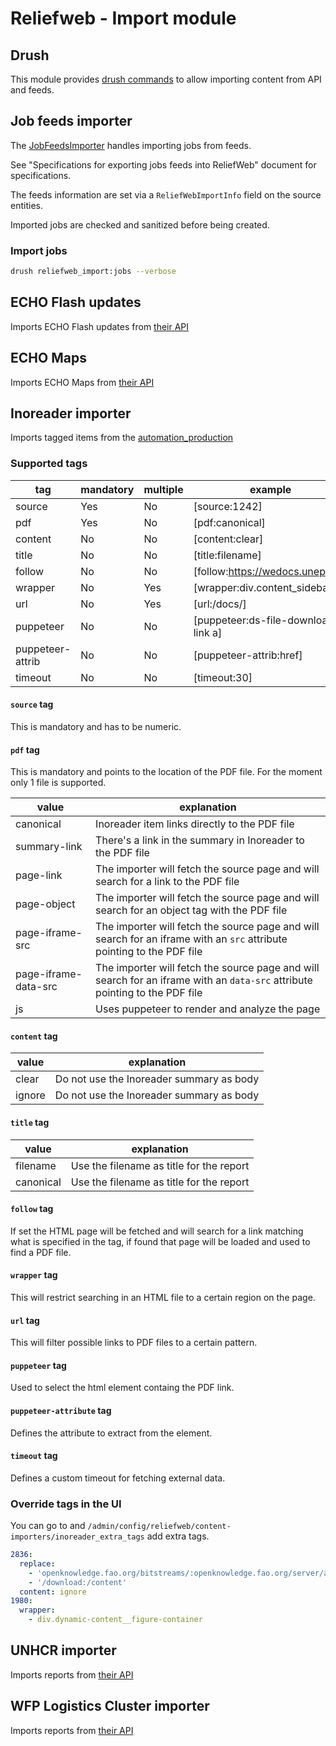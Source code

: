 Reliefweb - Import module
=========================

## Drush

This module provides [drush commands](src/Drush/Commands/ReliefWebImport.php) to allow importing content from API and feeds.

## Job feeds importer

The [JobFeedsImporter](src/Service/JobFeedsImporter.php) handles importing jobs from feeds.

See "Specifications for exporting jobs feeds into ReliefWeb" document for specifications.

The feeds information are set via a `ReliefWebImportInfo` field on the source entities.

Imported jobs are checked and sanitized before being created.

### Import jobs

```bash
drush reliefweb_import:jobs --verbose
```

## ECHO Flash updates

Imports ECHO Flash updates from [their API](https://erccportal.jrc.ec.europa.eu/API/ERCC/EchoFlash/GetPagedItems)

## ECHO Maps

Imports ECHO Maps from [their API](https://erccportal.jrc.ec.europa.eu/API/ERCC/Maps/GetPagedItems)


## Inoreader importer

Imports tagged items from the [automation_production](https://www.inoreader.com/folder/automation_production)

### Supported tags

| tag | mandatory | multiple | example |
| - | - | - | - |
| source | Yes | No | [source:1242] |
| pdf | Yes | No | [pdf:canonical] |
| content | No | No | [content:clear] |
| title | No | No | [title:filename] |
| follow | No | No | [follow:https://wedocs.unep.org] |
| wrapper | No | Yes | [wrapper:div.content_sidebar] |
| url | No | Yes | [url:/docs/] |
| puppeteer | No | No | [puppeteer:ds-file-download-link a] |
| puppeteer-attrib | No | No | [puppeteer-attrib:href] |
| timeout | No | No | [timeout:30] |

#### `source` tag

This is mandatory and has to be numeric.

#### `pdf` tag

This is mandatory and points to the location of the PDF file. For the moment only 1 file is supported.

| value | explanation |
| - | - |
| canonical | Inoreader item links directly to the PDF file |
| summary-link | There's a link in the summary in Inoreader to the PDF file |
| page-link | The importer will fetch the source page and will search for a link to the PDF file |
| page-object | The importer will fetch the source page and will search for an object tag with the PDF file |
| page-iframe-src | The importer will fetch the source page and will search for an iframe with an `src` attribute pointing to the PDF file |
| page-iframe-data-src | The importer will fetch the source page and will search for an iframe with an `data-src` attribute pointing to the PDF file |
| js | Uses puppeteer to render and analyze the page |

#### `content` tag

| value | explanation |
| - | - |
| clear | Do not use the Inoreader summary as body |
| ignore | Do not use the Inoreader summary as body |

#### `title` tag

| value | explanation |
| - | - |
| filename | Use the filename as title for the report |
| canonical | Use the filename as title for the report |

#### `follow` tag

If set the HTML page will be fetched and will search for a link matching what is specified in the tag, if found that page will be loaded and used to find a PDF file.

#### `wrapper` tag

This will restrict searching in an HTML file to a certain region on the page.

#### `url` tag

This will filter possible links to PDF files to a certain pattern.

#### `puppeteer` tag

Used to select the html element containg the PDF link.

#### `puppeteer-attribute` tag

Defines the attribute to extract from the element.

#### `timeout` tag

Defines a custom timeout for fetching external data.

### Override tags in the UI

You can go to and `/admin/config/reliefweb/content-importers/inoreader_extra_tags` add extra tags.

```yaml
2836:
  replace:
    - 'openknowledge.fao.org/bitstreams/:openknowledge.fao.org/server/api/core/bitstreams/'
    - '/download:/content'
  content: ignore
1980:
  wrapper:
    - div.dynamic-content__figure-container
```

## UNHCR importer

Imports reports from [their API](https://data.unhcr.org)

## WFP Logistics Cluster importer

Imports reports from [their API](https://api.logcluster.org/1.0.0/en/documents)
